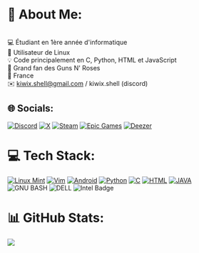 # 💫 About Me:
<br>💻 Étudiant en 1ère année d'informatique<br>🐧 Utilisateur de Linux<br>💡 Code principalement en C, Python, HTML et JavaScript<br> 🎸 Grand fan des Guns N' Roses<br>📍 France<br>✉️ kiwix.shell@gmail.com / kiwix.shell (discord)


## 🌐 Socials:
[![Discord](https://img.shields.io/badge/Discord-5865F2?style=for-the-badge&logo=discord&logoColor=white)](https://discord.gg/matthieumrn) [![X](https://img.shields.io/badge/X-000000?style=for-the-badge&logo=x&logoColor=white)](https://x.com/matthieumrl) [![Steam](https://img.shields.io/badge/Steam-000000?style=for-the-badge&logo=steam&logoColor=white)](https://steamcommunity.com/profiles/76561198837422397) [![Epic Games](https://img.shields.io/badge/Epic%20Games-313131?style=for-the-badge&logo=Epic%20Games&logoColor=white)](#) [![Deezer](https://img.shields.io/badge/Deezer-FEAA2D?style=for-the-badge&logo=deezer&logoColor=white)](#)

# 💻 Tech Stack:
[![Linux Mint](https://img.shields.io/badge/Linux_Mint-87CF3E?style=for-the-badge&logo=linux-mint&logoColor=white)](#) [![Vim](https://img.shields.io/badge/VIM-%2311AB00.svg?&style=for-the-badge&logo=vim&logoColor=white)](#) [![Android](https://img.shields.io/badge/Android-3DDC84?style=for-the-badge&logo=android&logoColor=white)](#) 
[![Python](https://img.shields.io/badge/Python-FFD43B?style=for-the-badge&logo=python&logoColor=blue)](#) [![C](https://img.shields.io/badge/C-00599C?style=for-the-badge&logo=c&logoColor=white)](#) [![HTML](https://img.shields.io/badge/HTML5-E34F26?style=for-the-badge&logo=html5&logoColor=white)](#) [![JAVA](https://img.shields.io/badge/JavaScript-323330?style=for-the-badge&logo=javascript&logoColor=F7DF1E)](#) ![GNU BASH](https://img.shields.io/badge/GNU%20Bash-4EAA25?style=for-the-badge&logo=GNU%20Bash&logoColor=white) ![DELL](https://img.shields.io/badge/dell%20laptop-007DB8?style=for-the-badge&logo=dell&logoColor=white) ![Intel Badge](https://img.shields.io/badge/Intel%20Core_i7_10th-0071C5?style=for-the-badge&logo=intel&logoColor=white) 

# 📊 GitHub Stats:
![](https://github-readme-stats.vercel.app/api/top-langs/?username=kiwix-fr&theme=default&hide_border=true&include_all_commits=false&count_private=false&layout=compact)
<!-- Proudly created with GPRM ( https://gprm.itsvg.in ) -->
